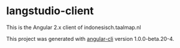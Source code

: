 # langstudio-client

This is the Angular 2.x client of indonesisch.taalmap.nl

This project was generated with [angular-cli](https://github.com/angular/angular-cli) version 1.0.0-beta.20-4.

